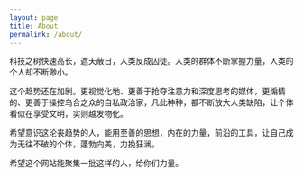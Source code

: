 ```yaml
---
layout: page
title: About
permalink: /about/
---
```


科技之树快速高长，遮天蔽日，人类反成囚徒。人类的群体不断掌握力量，人类的个人却不断渺小。

这个趋势还在加剧。更视觉化地、更善于抢夺注意力和深度思考的媒体，更煽情的、更善于操控乌合之众的自私政治家，凡此种种，都不断放大人类缺陷，让个体看似在享受文明，实则越发物化。

希望意识这沦丧趋势的人，能用至善的思想，内在的力量，前沿的工具，让自己成为无往不破的个体，蓬勃向美，力挽狂澜。

希望这个网站能聚集一批这样的人，给你们力量。

